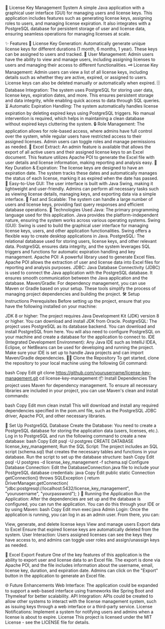 👀 License Key Management System
A simple Java application with a graphical user interface (GUI) for managing users and license keys. This application includes features such as generating license keys, assigning roles to users, and managing license expiration. It also integrates with a PostgreSQL database for persistent storage of user and license data, ensuring seamless operations for managing licenses at scale.

✨ Features
🔑 License Key Generation: Automatically generate unique license keys for different durations (1 month, 6 months, 1 year). These keys can be assigned to users and tracked.
👥 User Management: Admin users have the ability to view and manage users, including assigning licenses to users and managing their access to different functionalities.
🗝️ License Key Management: Admin users can view a list of all license keys, including details such as whether they are active, expired, or assigned to users. License keys can also be deleted manually or automatically when expired.
🗄️ Database Integration: The system uses PostgreSQL for storing user data, license keys, expiration dates, and more. This ensures persistent storage and data integrity, while enabling quick access to data through SQL queries.
⏳ Automatic Expiration Handling: The system automatically handles license expiration by deleting expired keys using PostgreSQL triggers. No manual intervention is required, which helps in maintaining a clean database without expired keys cluttering the system.
🔒 Role Management: The application allows for role-based access, where admins have full control over the system, while regular users have restricted access to their assigned licenses. Admin users can toggle roles and manage permissions as needed.
📗 Excel Extract: An admin feature is available that allows the export of all active users and their assigned license keys to an Excel document. This feature utilizes Apache POI to generate the Excel file with user details and license information, making reporting and analysis easy.
📅 Key Duration & Expiration: The license keys are designed to have an expiration date. The system tracks these dates and automatically manages the status of each license, marking it as expired when the date has passed.
🔧 Easy-to-Use GUI: The user interface is built with Java Swing, making it lightweight and user-friendly. Admins can perform all necessary tasks such as viewing license details, managing keys, and exporting data via a simple interface.
🚀 Fast and Scalable: The system can handle a large number of users and license keys, providing fast query responses and efficient database operations.
🤖 Technologies Used
Java: The primary programming language used for this application. Java provides the platform-independent nature, ensuring the system works across various operating systems.
Swing (GUI): Swing is used to build the graphical user interface for managing license keys, users, and other application functionalities. Swing offers a flexible way to create desktop applications in Java.
PostgreSQL: The relational database used for storing users, license keys, and other relevant data. PostgreSQL ensures data integrity, and the system leverages SQL triggers and functions for automatic expiration handling and key management.
Apache POI: A powerful library used to generate Excel files. Apache POI allows the extraction of user and license data into Excel files for reporting and analysis purposes.
JDBC: Java Database Connectivity (JDBC) is used to connect the Java application with the PostgreSQL database. It ensures smooth communication between the Java application and the database.
Maven/Gradle: For dependency management, you can use Maven or Gradle based on your setup. These tools simplify the process of managing project dependencies and building the project.
🛠️ Setup Instructions
Prerequisites
Before setting up the project, ensure that you have the following installed on your machine:

JDK 8 or higher: The project requires Java Development Kit (JDK) version 8 or higher. You can download and install JDK from Oracle.
PostgreSQL: The project uses PostgreSQL as its database backend. You can download and install PostgreSQL from here. You will also need to configure PostgreSQL on your machine and create a database for the application to connect to.
IDE (Integrated Development Environment): Any Java IDE such as IntelliJ IDEA, Eclipse, or NetBeans can be used for developing and running the project. Make sure your IDE is set up to handle Java projects and can import Maven/Gradle dependencies.
🧑‍💻 Clone the Repository
To get started, clone the repository to your local machine using the following Git command:

bash
Copy
Edit
git clone https://github.com/yourusername/license-key-management.git
cd license-key-management
📦 Install Dependencies
The project uses Maven for dependency management. To ensure all necessary libraries are included in your project, you can use Maven's clean and install commands:

bash
Copy
Edit
mvn clean install
This will download and install any required dependencies specified in the pom.xml file, such as the PostgreSQL JDBC driver, Apache POI, and other necessary libraries.

🔗 Set Up PostgreSQL Database
Create the Database: You need to create a PostgreSQL database for storing the application data (users, licenses, etc.). Log in to PostgreSQL and run the following command to create a new database:
bash
Copy
Edit
psql -U postgres
CREATE DATABASE license_key_management;
Run the SQL Script: The project includes an SQL script (schema.sql) that creates the necessary tables and functions in your database. Run the script to set up the database structure:
bash
Copy
Edit
psql -U postgres -d license_key_management -f schema.sql
Configure Database Connection: Edit the DatabaseConnection.java file to include your PostgreSQL database credentials:
java
Copy
Edit
public static Connection getConnection() throws SQLException {
    return DriverManager.getConnection(
        "jdbc:postgresql://localhost:5432/license_key_management", "yourusername", "yourpassword");
}
🚀 Running the Application
Run the Application: After the dependencies are set up and the database is configured, you can run the application. You can do this through your IDE or by using Maven:
bash
Copy
Edit
mvn exec:java
Admin Login: Once the application is running, you can log in as an admin user. From there, you can:

View, generate, and delete license keys
View and manage users
Export data to Excel
Ensure that expired license keys are automatically deleted from the system.
User Interaction: Users assigned licenses can see the keys they have access to, and admins can toggle user roles and assign/unassign keys as needed.

📄 Excel Export Feature
One of the key features of this application is the ability to export user and license data to an Excel file. The export is done via Apache POI, and the file includes information about the username, email, license key, duration, and expiration date. Admins can click on the "Export" button in the application to generate an Excel file.

🌐 Future Enhancements
Web Interface: The application could be expanded to support a web-based interface using frameworks like Spring Boot and Thymeleaf for better scalability.
API Integration: APIs could be created to allow other systems to interact with the license management system, such as issuing keys through a web interface or a third-party service.
License Notifications: Implement a system for notifying users and admins when a license is about to expire.
License
This project is licensed under the MIT License - see the LICENSE file for details.
